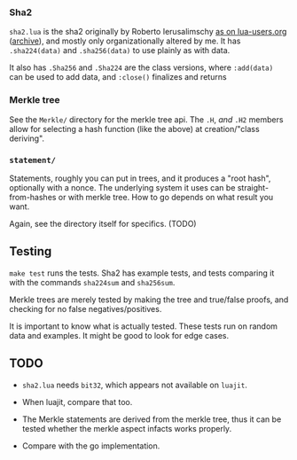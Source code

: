 ### Sha2
`sha2.lua` is the sha2 originally by Roberto Ierusalimschy
[as on lua-users.org](http://lua-users.org/wiki/SecureHashAlgorithm)
([archive](https://archive.is/sJrRo)), and mostly only organizationally
altered by me. It has `.sha224(data)` and `.sha256(data)` to use plainly
as with data.

It also has `.Sha256` and `.Sha224` are the class versions, where
`:add(data)` can be used to add data, and `:close()` finalizes and
returns

### Merkle tree
See the `Merkle/` directory for the merkle tree api.
The `.H`, *and* `.H2` members allow for selecting a hash function
(like the above) at creation/"class deriving".

### `statement/`
Statements, roughly you can put in trees, and it produces a "root hash",
optionally with a nonce. The underlying system it uses can be
straight-from-hashes or with merkle tree. How to go depends on what result
you want.

Again, see the directory itself for specifics. (TODO)

## Testing
`make test` runs the tests. Sha2 has example tests, and tests
comparing it with the commands `sha224sum` and `sha256sum`.

Merkle trees are merely tested by making the tree and true/false proofs,
and checking for no false negatives/positives.


It is important to know what is actually tested. These tests run on
random data and examples. It might be good to look for edge cases.

## TODO
* `sha2.lua` needs `bit32`, which appears not available on `luajit`.

* When luajit, compare that too.

* The Merkle statements are derived from the merkle tree, thus it
  can be tested whether the merkle aspect infacts works properly.

* Compare with the go implementation.
